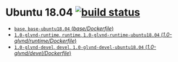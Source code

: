 # Ubuntu 18.04 [![build status](https://gitlab.com/nvidia/opengl/badges/ubuntu18.04/build.svg)](https://gitlab.com/nvidia/opengl/commits/ubuntu18.04)

- [`base`, `base-ubuntu18.04` (*base/Dockerfile*)](https://gitlab.com/opengl/cuda/blob/ubuntu18.04/base/Dockerfile)
- [`1.0-glvnd-runtime`, `runtime`, `1.0-glvnd-runtime-ubuntu18.04` (*1.0-glvnd/runtime/Dockerfile*)](https://gitlab.com/nvidia/opengl/blob/ubuntu18.04/1.0-glvnd/runtime/Dockerfile)
- [`1.0-glvnd-devel`, `devel`, `1.0-glvnd-devel-ubuntu18.04` (*1.0-glvnd/devel/Dockerfile*)](https://gitlab.com/nvidia/opengl/blob/ubuntu18.04/1.0-glvnd/devel/Dockerfile)
